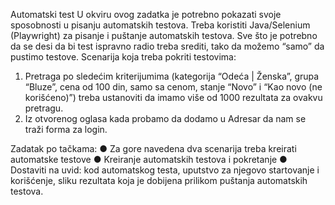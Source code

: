Automatski test
U okviru ovog zadatka je potrebno pokazati svoje sposobnosti u pisanju automatskih testova.
Treba koristiti Java/Selenium (Playwright) za pisanje i puštanje automatskih testova. Sve što je potrebno da
se desi da bi test ispravno radio treba srediti, tako da možemo “samo” da pustimo testove.
Scenarija koja treba pokriti testovima:
1. Pretraga po sledećim kriterijumima (kategorija “Odeća | Ženska”, grupa “Bluze”, cena od
100 din, samo sa cenom, stanje “Novo” i “Kao novo (ne korišćeno)”) treba ustanoviti da
imamo više od 1000 rezultata za ovakvu pretragu.
2. Iz otvorenog oglasa kada probamo da dodamo u Adresar da nam se traži forma za login.

Zadatak po tačkama:
● Za gore navedena dva scenarija treba kreirati automatske testove
● Kreiranje automatskih testova i pokretanje
● Dostaviti na uvid: kod automatskog testa, uputstvo za njegovo startovanje i korišćenje,
sliku rezultata koja je dobijena prilikom puštanja automatskih testova.

